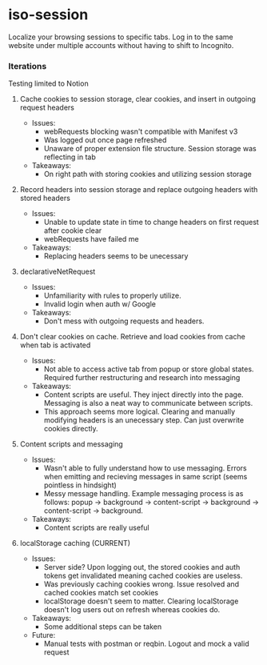 # iso-session

Localize your browsing sessions to specific tabs. Log in to the same website under multiple accounts without having to shift to Incognito.

### Iterations

Testing limited to Notion

1. Cache cookies to session storage, clear cookies, and insert in outgoing request headers

    - Issues:
        - webRequests blocking wasn't compatible with Manifest v3
        - Was logged out once page refreshed
        - Unaware of proper extension file structure. Session storage was reflecting in tab
    - Takeaways:
        - On right path with storing cookies and utilizing session storage

2. Record headers into session storage and replace outgoing headers with stored headers

    - Issues:
        - Unable to update state in time to change headers on first request after cookie clear
        - webRequests have failed me
    - Takeaways:
        - Replacing headers seems to be unecessary

3. declarativeNetRequest

    - Issues:
        - Unfamiliarity with rules to properly utilize.
        - Invalid login when auth w/ Google
    - Takeaways:
        - Don't mess with outgoing requests and headers.

4. Don't clear cookies on cache. Retrieve and load cookies from cache when tab is activated

    - Issues:
        - Not able to access active tab from popup or store global states. Required further restructuring and research into messaging
    - Takeaways:
        - Content scripts are useful. They inject directly into the page. Messaging is also a neat way to communicate between scripts.
        - This approach seems more logical. Clearing and manually modifying headers is an unecessary step. Can just overwrite cookies directly.

5. Content scripts and messaging

    - Issues:
        - Wasn't able to fully understand how to use messaging. Errors when emitting and recieving messages in same script (seems pointless in hindsight)
        - Messy message handling. Example messaging process is as follows: popup -> background -> content-script -> background -> content-script -> background.
    - Takeaways:
        - Content scripts are really useful

6. localStorage caching (CURRENT)
    - Issues:
        - Server side? Upon logging out, the stored cookies and auth tokens get invalidated meaning cached cookies are useless.
        - Was previously caching cookies wrong. Issue resolved and cached cookies match set cookies
        - localStorage doesn't seem to matter. Clearing localStorage doesn't log users out on refresh whereas cookies do.
    - Takeaways:
        - Some additional steps can be taken
    - Future:
        - Manual tests with postman or reqbin. Logout and mock a valid request
